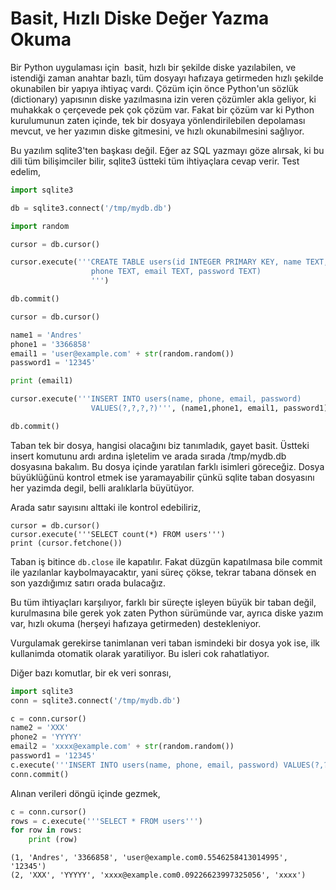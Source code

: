 # Basit, Hızlı Diske Değer Yazma Okuma

Bir Python uygulaması için  basit, hızlı bir şekilde diske
yazılabilen, ve istendiği zaman anahtar bazlı, tüm dosyayı hafızaya
getirmeden hızlı şekilde okunabilen bir yapıya ihtiyaç vardı. Çözüm
için önce Python'un sözlük (dictionary) yapısının diske yazılmasına
izin veren çözümler akla geliyor, ki muhakkak o çerçevede pek çok
çözüm var. Fakat bir çözüm var ki Python kurulumunun zaten içinde, tek
bir dosyaya yönlendirilebilen depolaması mevcut, ve her yazımın diske
gitmesini, ve hızlı okunabilmesini sağlıyor.

Bu yazılım sqlite3'ten başkası değil. Eğer az SQL yazmayı göze
alırsak, ki bu dili tüm bilişimciler bilir, sqlite3 üstteki tüm
ihtiyaçlara cevap verir. Test edelim,

```python
import sqlite3

db = sqlite3.connect('/tmp/mydb.db')

import random

cursor = db.cursor()

cursor.execute('''CREATE TABLE users(id INTEGER PRIMARY KEY, name TEXT,
                  phone TEXT, email TEXT, password TEXT)
                  ''')

db.commit()

cursor = db.cursor()

name1 = 'Andres'
phone1 = '3366858'
email1 = 'user@example.com' + str(random.random())
password1 = '12345'

print (email1)

cursor.execute('''INSERT INTO users(name, phone, email, password)
                  VALUES(?,?,?,?)''', (name1,phone1, email1, password1))

db.commit()
```

Taban tek bir dosya, hangisi olacağını biz tanımladık, gayet basit.
Üstteki insert komutunu ardı ardına işletelim ve arada sırada
/tmp/mydb.db dosyasına bakalım. Bu dosya içinde yaratılan farklı
isimleri göreceğiz. Dosya büyüklüğünü kontrol etmek ise yaramayabilir
çünkü sqlite taban dosyasını her yazimda degil, belli aralıklarla
büyütüyor. 

Arada satır sayısını alttaki ile kontrol edebiliriz,

```
cursor = db.cursor()
cursor.execute('''SELECT count(*) FROM users''')
print (cursor.fetchone())
```

Taban iş bitince `db.close` ile kapatılır. Fakat düzgün kapatılmasa
bile commit ile yazılanlar kaybolmayacaktır, yani süreç çökse, tekrar
tabana dönsek en son yazdığımız satırı orada bulacağız. 

Bu tüm ihtiyaçları karşılıyor, farklı bir süreçte işleyen büyük bir
taban değil, kurulmasına bile gerek yok zaten Python sürümünde var,
ayrıca diske yazım var, hızlı okuma (herşeyi hafızaya getirmeden)
destekleniyor.

Vurgulamak gerekirse tanimlanan veri taban ismindeki bir dosya yok
ise, ilk kullanimda otomatik olarak yaratiliyor. Bu isleri cok
rahatlatiyor.

Diğer bazı komutlar, bir ek veri sonrası,

```python
import sqlite3
conn = sqlite3.connect('/tmp/mydb.db')

c = conn.cursor()
name2 = 'XXX'
phone2 = 'YYYYY'
email2 = 'xxxx@example.com' + str(random.random())
password1 = '12345'
c.execute('''INSERT INTO users(name, phone, email, password) VALUES(?,?,?,?)''', (name2,phone2,email2,'xxxx'))
conn.commit()
```

Alınan verileri döngü içinde gezmek,

```python
c = conn.cursor()
rows = c.execute('''SELECT * FROM users''')
for row in rows:
    print (row)

```

```text
(1, 'Andres', '3366858', 'user@example.com0.5546258413014995', '12345')
(2, 'XXX', 'YYYYY', 'xxxx@example.com0.09226623997325056', 'xxxx')
```
